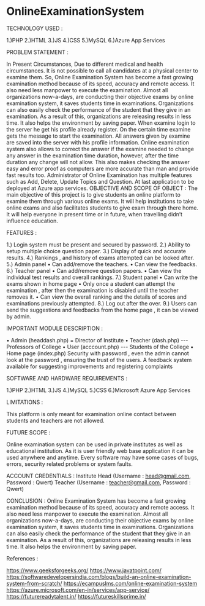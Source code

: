 # OnlineExaminationSystem

TECHNOLOGY USED : 

1.)PHP
2.)HTML
3.)JS
4.)CSS
5.)MySQL
6.)Azure App Services


PROBLEM STATEMENT :

In Present Circumstances, Due to different medical and health circumstances. It is not possible to call 
all candidates at a physical center to examine them. So, Online Examination System has become 
a fast growing examination method because of its speed, accuracy and remote access. It also 
need less manpower to execute the examination. Almost all organizations now-a-days, are 
conducting their objective exams by online examination system, it saves students time in 
examinations. Organizations can also easily check the performance of the student that they 
give in an examination. As a result of this, organizations are releasing results in less time. It 
also helps the environment by saving paper. When examine login to the server he get his
profile already register. On the certain time examine gets the message to start the 
examination. All answers given by examine are saved into the server with his profile 
information. Online examination system also allows to correct the answer if the examine 
needed to change any answer in the examination time duration, however, after the time 
duration any change will not allow. This also makes checking the answer easy and error proof 
as computers are more accurate than man and provide fast results too. Administrator of 
Online Examination has multiple features such as Add, Delete, Update Topics and 
Question. At last application to be deployed at Azure app services.
OBJECTIVE AND SCOPE OF OBJECT :
The main objective of this project is to give students an online platform to examine them 
through various online exams. It will help institutions to take online exams and also facilitates 
students to give exam through there home.
It will help everyone in present time or in future, when travelling didn’t influence education.


FEATURES :

1.) Login system must be present and secured by password.
2.) Ability to setup multiple choice question paper.
3.) Display of quick and accurate results.
4.) Rankings , and history of exams attempted can be looked after.
5.) Admin panel
• Can add/remove the teachers.
• Can view the feedbacks.
6.) Teacher panel
• Can add/remove question papers.
• Can view the individual test results and overall rankings.
7.) Student panel
• Can write the exams shown in home page
• Only once a student can attempt the examination , after then the examination is disabled 
until the teacher removes it.
• Can view the overall ranking and the details of scores and examinations previously 
attempted.
8.) Log out after the over.
9.) Users can send the suggestions and feedbacks from the home page , it can be viewed by 
admin.



IMPORTANT MODULE DESCRIPTION :

• Admin (headdash.php) = Director of Institute
• Teacher (dash.php) --- Professors of College
• User (acccount.php) --- Students of the College
• Home page (index.php) Security with password , even the admin cannot look at the 
password , ensuring the trust of the users. A feedback system available for suggesting 
improvements and registering complaints


SOFTWARE AND HARDWARE REQUIREMENTS :

1.)PHP
2.)HTML
3.)JS
4.)MySQL
5.)CSS
6.)Microsoft Azure App Services


LIMITATIONS :

This platform is only meant for examination online contact between students and teachers are not 
allowed.


FUTURE SCOPE :

Online examination system can be used in private institutes as well as educational institution. As it is 
user friendly web base application it can be used anywhere and anytime. Every software may have 
some cases of bugs, errors, security related problems or system faults.


ACCOUNT CREDENTIALS :
Institute Head (Username : head@gmail.com, Password : Qwert)
Teacher (Username : teacher@gmail.com, Password : Qwert)


CONCLUSION :
Online Examination System has become a fast growing examination method because of its 
speed, accuracy and remote access. It also need less manpower to execute the examination. 
Almost all organizations now-a-days, are conducting their objective exams by online 
examination system, it saves students time in examinations. Organizations can also easily 
check the performance of the student that they give in an examination. As a result of this, 
organizations are releasing results in less time. It also helps the environment by saving paper.


References :

https://www.geeksforgeeks.org/
https://www.javatpoint.com/
https://softwaredevelopersindia.com/blogs/build-an-online-examination-system-from-scratch/
https://ecampuslms.com/online-examination-system
https://azure.microsoft.com/en-in/services/app-service/
https://futurereadytalent.in/
https://futureskillsprime.in/

